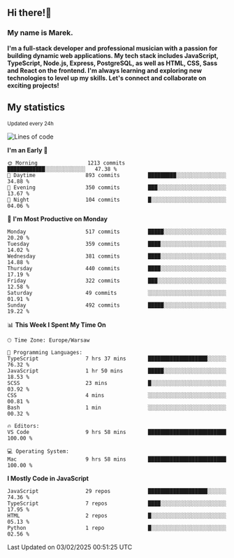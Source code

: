 ## Hi there!👋 ##
### My name is Marek. ###

**I'm a full-stack developer and professional musician with a passion for building dynamic web applications. My tech stack includes JavaScript, TypeScript, Node.js, Express, PostgreSQL, as well as HTML, CSS, Sass and React on the frontend. I'm always learning and exploring new technologies to level up my skills. Let's connect and collaborate on exciting projects!**

## My statistics ##
<sub>Updated every 24h</sub>
<!--START_SECTION:waka-->
![Lines of code](https://img.shields.io/badge/From%20Hello%20World%20I%27ve%20Written-124.4%20thousand%20lines%20of%20code-blue)

**I'm an Early 🐤** 

```text
🌞 Morning                1213 commits        ████████████░░░░░░░░░░░░░   47.38 % 
🌆 Daytime                893 commits         █████████░░░░░░░░░░░░░░░░   34.88 % 
🌃 Evening                350 commits         ███░░░░░░░░░░░░░░░░░░░░░░   13.67 % 
🌙 Night                  104 commits         █░░░░░░░░░░░░░░░░░░░░░░░░   04.06 % 
```
📅 **I'm Most Productive on Monday** 

```text
Monday                   517 commits         █████░░░░░░░░░░░░░░░░░░░░   20.20 % 
Tuesday                  359 commits         ████░░░░░░░░░░░░░░░░░░░░░   14.02 % 
Wednesday                381 commits         ████░░░░░░░░░░░░░░░░░░░░░   14.88 % 
Thursday                 440 commits         ████░░░░░░░░░░░░░░░░░░░░░   17.19 % 
Friday                   322 commits         ███░░░░░░░░░░░░░░░░░░░░░░   12.58 % 
Saturday                 49 commits          ░░░░░░░░░░░░░░░░░░░░░░░░░   01.91 % 
Sunday                   492 commits         █████░░░░░░░░░░░░░░░░░░░░   19.22 % 
```


📊 **This Week I Spent My Time On** 

```text
🕑︎ Time Zone: Europe/Warsaw

💬 Programming Languages: 
TypeScript               7 hrs 37 mins       ███████████████████░░░░░░   76.32 % 
JavaScript               1 hr 50 mins        █████░░░░░░░░░░░░░░░░░░░░   18.53 % 
SCSS                     23 mins             █░░░░░░░░░░░░░░░░░░░░░░░░   03.92 % 
CSS                      4 mins              ░░░░░░░░░░░░░░░░░░░░░░░░░   00.81 % 
Bash                     1 min               ░░░░░░░░░░░░░░░░░░░░░░░░░   00.32 % 

🔥 Editors: 
VS Code                  9 hrs 58 mins       █████████████████████████   100.00 % 

💻 Operating System: 
Mac                      9 hrs 58 mins       █████████████████████████   100.00 % 
```

**I Mostly Code in JavaScript** 

```text
JavaScript               29 repos            ███████████████████░░░░░░   74.36 % 
TypeScript               7 repos             ████░░░░░░░░░░░░░░░░░░░░░   17.95 % 
HTML                     2 repos             █░░░░░░░░░░░░░░░░░░░░░░░░   05.13 % 
Python                   1 repo              █░░░░░░░░░░░░░░░░░░░░░░░░   02.56 % 
```




 Last Updated on 03/02/2025 00:51:25 UTC
<!--END_SECTION:waka-->

<!--
**MarekSax/MarekSax** is a ✨ _special_ ✨ repository because its `README.md` (this file) appears on your GitHub profile.

Here are some ideas to get you started:

- 🔭 I’m currently working on ...
- 🌱 I’m currently learning ...
- 👯 I’m looking to collaborate on ...
- 🤔 I’m looking for help with ...
- 💬 Ask me about ...
- 📫 How to reach me: ...
- 😄 Pronouns: ...
- ⚡ Fun fact: ...
-->
